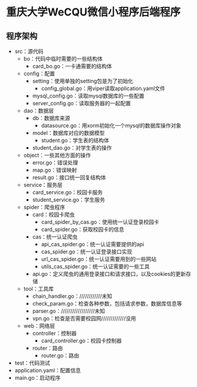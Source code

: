 # 重庆大学WeCQU微信小程序后端程序
## 程序架构
- src：源代码
  - bo：代码中临时需要的一些结构体
    - card_bo.go：一卡通需要的结构体
  - config：配置
    - setting：使用单独的setting包是为了初始化
      - config_global.go：用viper读取application.yaml文件
    - mysql_config.go：读取mysql数据库的一些配置
    - server_config.go：读取服务器的一起配置
  - dao：数据层
    - db：数据库来源
      - datasource.go：用xorm初始化一个mysql的数据库操作对象
    - model：数据库对应的数据模型
      - student.go：学生表的结构体
    - student_dao.go：对学生表的操作
  - object：一些其他方面的操作
    - error.go：错误处理
    - map.go：错误映射
    - result.go：接口统一回复结构体
  - service：服务层
    - card_service.go：校园卡服务
    - student_service.go：学生服务
  - spider：爬虫程序
    - card：校园卡爬虫
      - card_spider_by_cas.go：使用统一认证登录校园卡
      - card_spider.go：获取校园卡的信息
    - cas：统一认证爬虫
      - api_cas_spider.go：统一认证需要提供的api
      - cas_spider.go：统一认证登录接口实现
      - url_cas_spider.go：统一认证需要用到的一些网站
      - utils_cas_spider.go：统一认证需要的一些工具
    - api.go：定义爬虫的通用登录接口和请求接口，以及cookies的更新存储
  - tool：工具库
    - chain_handler.go：////////////未知
    - check_param.go：检查各种参数，包括请求参数，数据库信息等
    - parser.go：//////////////////未知
    - vpn.go：检查是否需要校园网/////////////没用
  - web：网络层
    - controller：控制器
      - card_controller.go：校园卡控制器
    - router：路由
      - router.go：路由
- test：代码测试
- application.yaml：配置信息
- main.go：启动程序